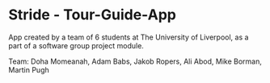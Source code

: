 # Stride - Tour-Guide-App

App created by a team of 6 students at The University of Liverpool, as a part of a software group project module.

Team: Doha Momeanah, Adam Babs, Jakob Ropers, Ali Abod, Mike Borman, Martin Pugh
